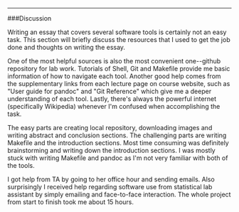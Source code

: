 <hr>

###Discussion
   
Writing an essay that covers several software tools is certainly not an easy task. This section will briefly discuss the resources that I used to get the job done and thoughts on writing the essay.

One of the most helpful sources is also the most convenient one--github repository for lab work. Tutorials of Shell, Git and Makefile provide me basic information of how to navigate each tool. Another good help comes from the supplementary links from each lecture page on course website, such as "User guide for pandoc" and "Git Reference" which give me a deeper understanding of each tool. Lastly, there's always the powerful internet (specifically Wikipedia) whenever I'm confused when accomplishing the task.

The easy parts are creating local repository, downloading images and writing abstract and conclusion sections. The challenging parts are writing Makefile and the introduction sections. Most time consuming was definitely brainstorming and writing down the introduction sections. I was mostly stuck with writing Makefile and pandoc as I'm not very familiar with both of the tools. 

I got help from TA by going to her office hour and sending emails. Also surprisingly I received help regarding software use from statistical lab assistant by simply emailing and face-to-face interaction. The whole project from start to finish took me about 15 hours.
